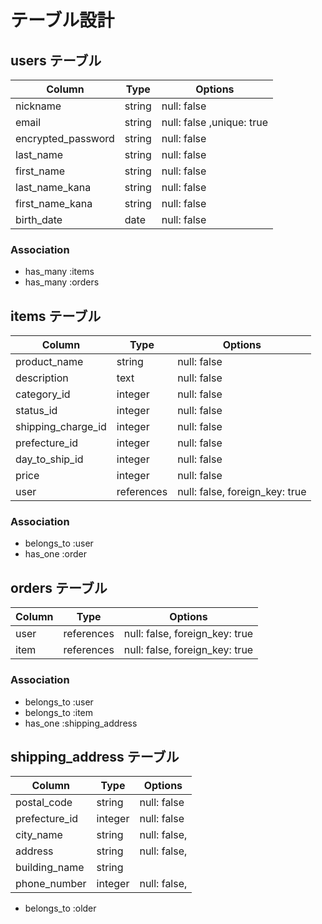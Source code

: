 # テーブル設計

 ## users テーブル

 | Column              | Type   | Options                  |
 | ------------------- | ------ | ------------------------ |
 | nickname            | string | null: false              |
 | email               | string | null: false ,unique: true|
 | encrypted_password  | string | null: false              |
 | last_name           | string | null: false              |
 | first_name          | string | null: false              |
 | last_name_kana      | string | null: false              |
 | first_name_kana     | string | null: false              |
 | birth_date          | date   | null: false              |

 ### Association
- has_many :items
- has_many :orders

 ## items テーブル

 | Column             | Type       | Options                        |
 | ------------------ | ---------- | ------------------------------ |
 | product_name       | string     | null: false                    |
 | description        | text       | null: false                    |
 | category_id        | integer    | null: false                    |
 | status_id          | integer    | null: false                    |
 | shipping_charge_id | integer    | null: false                   |
 | prefecture_id      | integer    | null: false                   |
 | day_to_ship_id     | integer    | null: false                   |
 | price              | integer    | null: false                    |
 | user               | references | null: false, foreign_key: true |

  ### Association
- belongs_to :user
- has_one :order

 ## orders テーブル

 | Column            | Type       | Options                        |
 | ----------------- | ---------- | ------------------------------ |
 | user              | references | null: false, foreign_key: true |
 | item              | references | null: false, foreign_key: true |

   ### Association
- belongs_to :user
- belongs_to :item
- has_one :shipping_address

 ## shipping_address テーブル

 | Column            | Type       | Options      |
 | ----------------- | ---------- | ------------ |
 | postal_code       | string     | null: false  |
 | prefecture_id     | integer    | null: false  |
 | city_name         | string     | null: false, |
 | address           | string     | null: false, |
 | building_name     | string     |              |
 | phone_number      | integer    | null: false, |

 - belongs_to :older